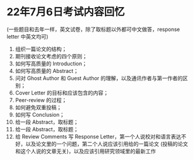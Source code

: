 # 22年7月6日考试内容回忆

(一些题目和去年一样，英文试卷，除了取标题以外都可中文做答，response letter 中英文均可)

1. 组织一篇论文的结构；
2. 期刊接收论文考虑的四个原则；
3. 如何写高质量的 Introduction；
4. 如何写高质量的 Abstract；
5. 问对 Ghost Author 和 Guest Author 的理解，以及通讯作者与第一作者的区别；
6. Cover Letter 的目标和应该包含的内容；
7. Peer-review 的过程；
8. 如何避免双重投稿；
9. 如何写 Conclusion；
10. 给一段 Abstract，取标题；
11. 给一段 Abstract，取标题；
12. 给 Review Comments 写 Response Letter，第一个人说校对和语言表达不好，以及论文里的一个问题，第二个人说应该引用给的一篇论文 (投稿的论文和这个人说的文章无关)，以及应该引用研究领域里的最新工作
